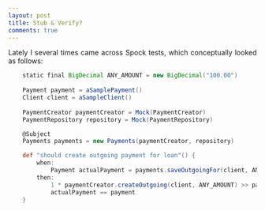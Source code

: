 ```yaml
---
layout: post
title: Stub & Verify?
comments: true
---
```


<p style="text-align:justify;">
Lately I several times came across Spock tests, which conceptually looked as follows:
</p>

```groovy
    static final BigDecimal ANY_AMOUNT = new BigDecimal("100.00")
    
    Payment payment = aSamplePayment()
    Client client = aSampleClient()
    
    PaymentCreator paymentCreator = Mock(PaymentCreator)
    PaymentRepository repository = Mock(PaymentRepository)

    @Subject
    Payments payments = new Payments(paymentCreator, repository)

    def "should create outgoing payment for loan"() {
        when:
            Payment actualPayment = payments.saveOutgoingFor(client, ANY_AMOUNT)
        then:
            1 * paymentCreator.createOutgoing(client, ANY_AMOUNT) >> payment
            actualPayment == payment
    }
```

